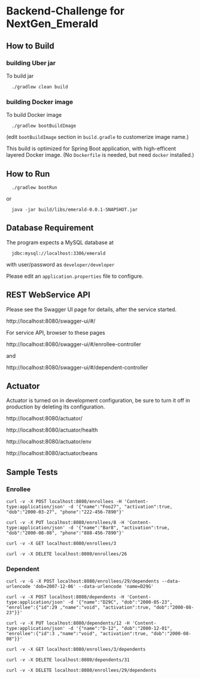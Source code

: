 # Backend-Challenge for NextGen_Emerald


## How to Build


### building Uber jar

To build jar
```
  ./gradlew clean build
```

### building Docker image


To build Docker image
```
  ./gradlew bootBuildImage
```
(edit ```bootBuildImage``` section in ```build.gradle``` to customerize image name.)

This build is optimized for Spring Boot application, with high-efficent layered Docker image.
(No ```Dockerfile``` is needed, but need ```docker``` installed.)



## How to Run

```
  ./gradlew bootRun
```
or
```
  java -jar build/libs/emerald-0.0.1-SNAPSHOT.jar
```


## Database Requirement

The program expects a MySQL database at
```
  jdbc:mysql://localhost:3306/emerald
```
with user/password as  ```developer/developer```

Please edit an ```application.properties``` file to configure.


## REST WebService API

Please see the Swagger UI page for details, after the service started.

http://localhost:8080/swagger-ui/#/


For service API, browser to these pages

http://localhost:8080/swagger-ui/#/enrollee-controller

and

http://localhost:8080/swagger-ui/#/dependent-controller




## Actuator

Actuator is turned on in development configuration, 
be sure to turn it off in production by deleting its configuration.

http://localhost:8080/actuator/

http://localhost:8080/actuator/health

http://localhost:8080/actuator/env

http://localhost:8080/actuator/beans


## Sample Tests

### Enrollee

```
curl -v -X POST localhost:8080/enrollees -H 'Content-type:application/json' -d '{"name":"Foo27", "activation":true, "dob":"2000-03-27", "phone":"222-456-7890"}'

curl -v -X PUT localhost:8080/enrollees/8 -H 'Content-type:application/json' -d '{"name":"Bar8", "activation":true, "dob":"2000-08-08", "phone":"888-456-7890"}'

curl -v -X GET localhost:8080/enrollees/3

curl -v -X DELETE localhost:8080/enrollees/26

```

###  Dependent

```
curl -v -G -X POST localhost:8080/enrollees/29/dependents --data-urlencode 'dob=2007-12-06' --data-urlencode 'name=D29G'

curl -v -X POST localhost:8080/dependents -H 'Content-type:application/json' -d '{"name":"D29C", "dob":"2000-05-23", "enrollee":{"id":29 ,"name":"void", "activation":true, "dob":"2000-08-23"}}'

curl -v -X PUT localhost:8080/dependents/12 -H 'Content-type:application/json' -d '{"name":"D-12", "dob":"2000-12-01", "enrollee":{"id":3 ,"name":"void", "activation":true, "dob":"2000-08-08"}}'

curl -v -X GET localhost:8080/enrollees/3/dependents

curl -v -X DELETE localhost:8080/dependents/31

curl -v -X DELETE localhost:8080/enrollees/29/dependents

```